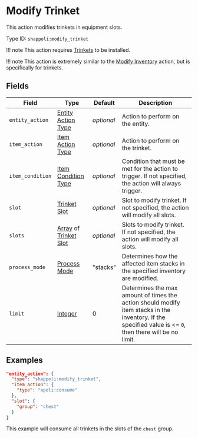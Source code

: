 # Modify Trinket

This action modifies trinkets in equipment slots.

Type ID: `shappoli:modify_trinket`

!!! note
    This action requires [Trinkets](https://modrinth.com/mod/trinkets/) to be installed.

!!! note
    This action is extremely similar to the [Modify Inventory](https://origins.readthedocs.io/en/latest/types/entity_action_types/modify_inventory/) action, but is specifically for trinkets.

## Fields

Field | Type | Default | Description
------|------|---------|------------
`entity_action` | [Entity Action Type](../../action/entity.md) | *optional* | Action to perform on the entity.
`item_action` | [Item Action Type](../../action/item.md) | *optional* | Action to perform on the trinket.
`item_condition` | [Item Condition Type](../../condition/item.md) | *optional* | Condition that must be met for the action to trigger. If not specified, the action will always trigger.
`slot` | [Trinket Slot](../../data/trinket_slot.md) | *optional* | Slot to modify trinket. If not specified, the action will modify all slots.
`slots` | [Array](../../data_types/array/) of [Trinket Slot](../../data/trinket_slot.md) | *optional* | Slots to modify trinket. If not specified, the action will modify all slots.
`process_mode` | [Process Mode](https://origins.readthedocs.io/en/latest/types/data_types/process_mode/) | "stacks" | Determines how the affected item stacks in the specified inventory are modified.
`limit` | [Integer](https://origins.readthedocs.io/en/latest/types/data_types/integer/) | 0 | Determines the max amount of times the action should modify item stacks in the inventory. If the specified value is <= `0`, then there will be no limit.

## Examples

```json
"entity_action": {
  "type": "shappoli:modify_trinket",
  "item_action": {
    "type": "apoli:consume"
  },
  "slot": {
    "group": "chest"
  }
}
```

This example will consume all trinkets in the slots of the `chest` group.

